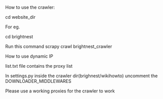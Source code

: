 How to use the crawler:

cd website_dir

For eg.

cd brightnest

Run this command
scrapy crawl brightnest_crawler

How to use dynamic IP

list.txt file contains the proxy list

In settings.py inside the crawler dir(brighnest/wikihowto) uncomment the DOWNLOADER_MIDDLEWARES

Please use a working proxies for the crawler to work
